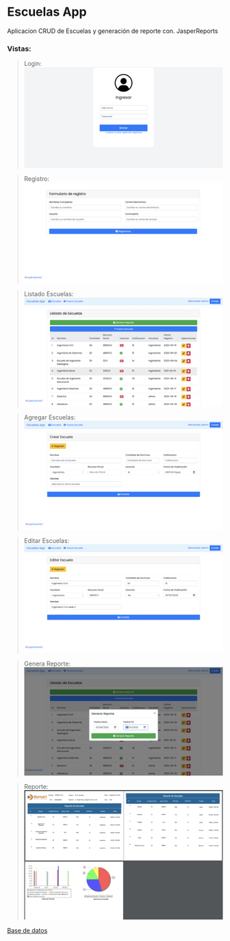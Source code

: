 # Escuelas App
Aplicacion CRUD de Escuelas y generación de reporte con. JasperReports

### Vistas:

>Login:
![](src/main/resources/screnshots/login.png)

>Registro:
![](src/main/resources/screnshots/registro.png)

>Listado Escuelas:
![](src/main/resources/screnshots/vistaAdmin.png)

>Agregar Escuelas:
![](src/main/resources/screnshots/formEscuela.png)

>Editar Escuelas:
![](src/main/resources/screnshots/editEscuela.png)

>Genera Reporte:
![](src/main/resources/screnshots/genereraReporte.png)

>Reporte:
![](src/main/resources/screnshots/reportes.png)


[Base de datos](./src/main/resources/db.sql)
